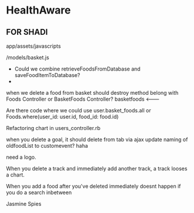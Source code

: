 # HealthAware

FOR SHADI
-------

app/assets/javascripts

  /models/basket.js
  * Could we combine retrieveFoodsFromDatabase and saveFoodItemToDatabase?
  *

when we delete a food from basket should destroy method belong with Foods Controller or BasketFoods Controller?
basketfoods <---

Are there code where we could use user.basket_foods.all or Foods.where(user_id: user.id, food_id: food.id)

Refactoring chart in users_controller.rb

when you delete a goal, it should delete from tab via ajax
update naming of oldfoodList to customevent? haha

need a logo.

When you delete a track and immediately add another track, a track looses a chart.

When you add a food after you've deleted immediately
  doesnt happen if you do a search inbetween

Jasmine Spies
